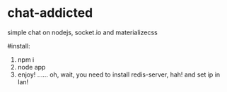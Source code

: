 # chat-addicted
simple chat on nodejs, socket.io and materializecss

#install:
1. npm i
2. node app
3. enjoy! ...... oh, wait, you need to install redis-server, hah! and set ip in lan!
